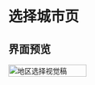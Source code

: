 # 选择城市页

## 界面预览

<div style="display: grid; grid-template-columns: repeat(3, 1fr); gap: 20px;">
  <img src="/imgs/地区选择.png" alt="地区选择视觉稿" style="width: 100%; height: auto;" />
</div>
